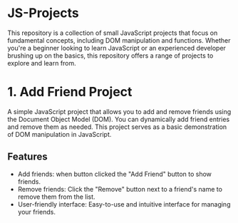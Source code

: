 # JS-Projects
This repository is a collection of small JavaScript projects that focus on fundamental concepts, including DOM manipulation and functions. Whether you're a beginner looking to learn JavaScript or an experienced developer brushing up on the basics, this repository offers a range of projects to explore and learn from.

# 1. Add Friend Project

A simple JavaScript project that allows you to add and remove friends using the Document Object Model (DOM). You can dynamically add friend entries and remove them as needed. This project serves as a basic demonstration of DOM manipulation in JavaScript.

## Features

- Add friends: when button clicked the "Add Friend" button to show friends.
- Remove friends: Click the "Remove" button next to a friend's name to remove them from the list.
- User-friendly interface: Easy-to-use and intuitive interface for managing your friends.

  

